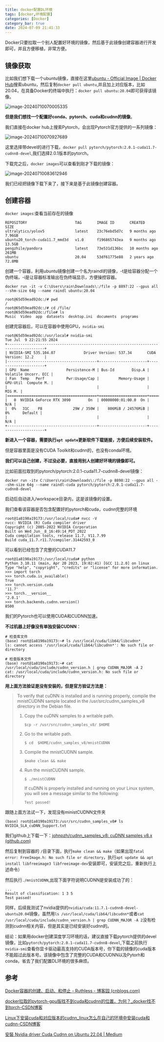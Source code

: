 ```yaml
---
title: docker配置DL环境
tags: [docker,环境配置]
categories: [Docker]
category_bar: true
date: 2024-07-09 21:41:33
---
```


Docker只要拉取一个别人配置好环境的镜像，然后基于此镜像创建容器进行开发即可，并且方便移植，非常方便。

## 镜像获取

比如我们想下载一个ubuntu镜像，直接在这里[ubuntu - Official Image | Docker Hub](https://hub.docker.com/_/ubuntu)搜索ubuntu，然后复制`docker pull ubuntu`,并且加上对应版本，比如20.04，在具备Docker的终端中执行：`docker pull ubuntu:20.04`即可获得该镜像。

![image-20240710070005335](https://cdn.jsdelivr.net/gh/airainday/blogimage@main/image-20240710070005335.png)

**但是我们想找一个配置好conda、pytorch、cuda和cudnn的镜像**。

我们直接在docker hub上搜索Pytorch，会出现Pytorch官方提供的一系列镜像：

![image-20240710070927689](https://cdn.jsdelivr.net/gh/airainday/blogimage@main/image-20240710070927689.png)

这里选择带devel的进行下载，`docker pull pytorch/pytorch:2.0.1-cuda11.7-cudnn8-devel`,我们选择2.0.1版本的pytorch。

下载完之后，`docker images`可以查看到刚才下载的镜像：

![image-20240710083612946](https://cdn.jsdelivr.net/gh/airainday/blogimage@main/image-20240710083612946.png)

我们已经把镜像下载下来了，接下来是基于此镜像创建容器。

## 创建容器

`docker images`:查看当前存在的镜像

```shell
REPOSITORY                      TAG       IMAGE ID       CREATED         SIZE
ultralytics/yolov5              latest    23c76ebd5d7c   9 months ago    7.96GB
ubuntu20_torch-cuda11.7_mmd3d   v1.0      f196865743ea   9 months ago    13.5GB
pengzhile/pandora               latest    73e531d136bc   10 months ago   261MB
ubuntu                          20.04     53df61775e88   2 years ago     72.8MB
```

创建一个容器，利用ubuntu镜像创建一个名为raindl的镜像，-t是给容器分配一个伪终端，-i是让容器标准输出在伪终端显示，方便操控容器。

`docker run -it -v C:\Users\rain\Downloads\:/file -p 8897:22 --gpus all --shm-size 64g --name raindl ubuntu:20.04`

```shell
root@65d59ead92dc:/# pwd
/
root@65d59ead92dc:/# cd /file/
root@65d59ead92dc:/file# ls
Music  Video  app  datasets  desktop.ini  documents  programs
```

创建完容器后，可以在容器中使用GPU，`nvidia-smi`

```shell
root@65d59ead92dc:/usr/local# nvidia-smi
Tue Jul  9 22:21:55 2024
+---------------------------------------------------------------------------------------+
| NVIDIA-SMI 535.104.07             Driver Version: 537.34       CUDA Version: 12.2     |
|-----------------------------------------+----------------------+----------------------+
| GPU  Name                 Persistence-M | Bus-Id        Disp.A | Volatile Uncorr. ECC |
| Fan  Temp   Perf          Pwr:Usage/Cap |         Memory-Usage | GPU-Util  Compute M. |
|                                         |                      |               MIG M. |
|=========================================+======================+======================|
|   0  NVIDIA GeForce RTX 3090        On  | 00000000:01:00.0  On |                  N/A |
|  0%   31C    P8              29W / 350W |    806MiB / 24576MiB |      0%      Default |
|                                         |                      |                  N/A |
+-----------------------------------------+----------------------+----------------------+
```

**新进入一个容器，需要执行`apt update`更新软件下载链接，方便后续安装软件。**

但是容器里面是没有CUDA Toolkit和cudnn的，也没有conda环境。

**我们可以自己创建，不过没必要，直接用别人创建好环境的镜像即可。**

比如前面拉取到的pytorch/pytorch:2.0.1-cuda11.7-cudnn8-devel镜像：

`docker run -itv C:\Users\rain\Downloads\:/file -p 8898:22 --gpus all --shm-size 64g --name raindl-cuda pytorch/pytorch:2.0.1-cuda11.7-cudnn8-devel`

启动后自动进入/workspace目录内，这是该镜像的设置。

我们查看该容器是否包含配置好的pytorch和cuda，cudnn完整的环境

```shell
root@1a8190a19173:/usr/local/cuda# nvcc -V
nvcc: NVIDIA (R) Cuda compiler driver
Copyright (c) 2005-2022 NVIDIA Corporation
Built on Wed_Jun__8_16:49:14_PDT_2022
Cuda compilation tools, release 11.7, V11.7.99
Build cuda_11.7.r11.7/compiler.31442593_0
```

可以看到已经包含了完整的CUDA11.7

```shell
root@1a8190a19173:/usr/local/cuda# python
Python 3.10.11 (main, Apr 20 2023, 19:02:41) [GCC 11.2.0] on linux
Type "help", "copyright", "credits" or "license" for more information.
>>> import torch
>>> torch.cuda.is_available()
True
>>> torch.version.cuda
'11.7'
>>> torch.__version__
'2.0.1'
>>> torch.backends.cudnn.version()
8500
```

我们的Pytorch也可以使用CUDA和CUDNN加速。

**不过机器上好像没有单独安装CUDNN**：

```shell
# 检查库文件
(base) root@1a8190a19173:~# ls /usr/local/cuda/lib64/libcudnn*
ls: cannot access '/usr/local/cuda/lib64/libcudnn*': No such file or directory

# 检查版本文件
(base) root@1a8190a19173:~# cat /usr/local/cuda/include/cudnn_version.h | grep CUDNN_MAJOR -A 2
cat: /usr/local/cuda/include/cudnn_version.h: No such file or directory
```

**用上面方法验证是没有安装的，但是官方验证方法是：**

> To verify that cuDNN is installed and is running properly, compile the mnistCUDNN sample located in the /usr/src/cudnn_samples_v8 directory in the Debian file.
>
> 1. Copy the cuDNN samples to a writable path.
>
>    ```
>    $cp -r /usr/src/cudnn_samples_v8/ $HOME
>    ```
>
> 2. Go to the writable path.
>
>    ```
>    $ cd  $HOME/cudnn_samples_v8/mnistCUDNN
>    ```
>
> 3. Compile the mnistCUDNN sample.
>
>    ```
>    $make clean && make
>    ```
>
> 4. Run the mnistCUDNN sample.
>
>    ```
>    $ ./mnistCUDNN
>    ```
>
>    If cuDNN is properly installed and running on your Linux system, you will see a message similar to the following:
>
>    ```
>    Test passed!
>    ```

跟随上面方法试一下，发现没有ministCUDNN文件夹

```shell
(base) root@1a8190a19173:/usr/src/cudnn_samples_v8# ls
NVIDIA_SLA_cuDNN_Support.txt
```

我们github上下载一下：[johnpzh/cudnn_samples_v8: cuDNN samples v8.x (github.com)](https://github.com/johnpzh/cudnn_samples_v8)

然后复制到容器的 `/`目录下面，执行`make clean && make`（如果出现`fatal error: FreeImage.h: No such file or directory`，执行`apt update && apt install libfreeimage3 libfreeimage-dev`安装即可，安装完之后，重新执行上述命令）

然后执行`./mnistCUDNN`,出现下面字符说明CUDNN是安装成功了的：

```shell
...
Result of classification: 1 3 5
Test passed!
```



同样，后续我测试了nvidia提供的`nvidia/cuda:11.7.1-cudnn8-devel-ubuntu20.04`镜像，虽然用`ls /usr/local/cuda/lib64/libcudnn*`或者`cat /usr/local/cuda/include/cudnn_version.h | grep CUDNN_MAJOR -A 2`没有检测到cudnn相关内容，但是其实是已经安装好cudnn的。

结论：如果用docker创建深度学习环境的话，建议直接下载pytorch提供的devel镜像，比如`pytorch/pytorch:2.0.1-cuda11.7-cudnn8-devel`,下载之前执行`nvidia-smi`查看你显卡驱动最高支持的CUDA版本号，你下载的镜像的cuda版本不能超过此版本号。该镜像中包含了完整的CUDA和CUDNN以及Pytorh和conda，省去了我们配置DL环境的很多麻烦。

## 参考

[Docker容器的创建、启动、和停止 - Ruthless - 博客园 (cnblogs.com)](https://www.cnblogs.com/linjiqin/p/8608975.html)

[docker拉取的pytorch-gpu版找不到cuda和cudnn的位置，为何？_docker找不到torch-CSDN博客](https://blog.csdn.net/ljp1919/article/details/106209358)

[Linux下安装cuda和对应版本的cudnn_linux怎么在自己的环境中安装cuda和cudnn-CSDN博客](https://blog.csdn.net/qq_44961869/article/details/115954258)

[安裝 Nvidia driver Cuda Cudnn on Ubuntu 22.04 | Medium](https://jackfrisht.medium.com/install-nvidia-driver-via-ppa-in-ubuntu-18-04-fc9a8c4658b9)
